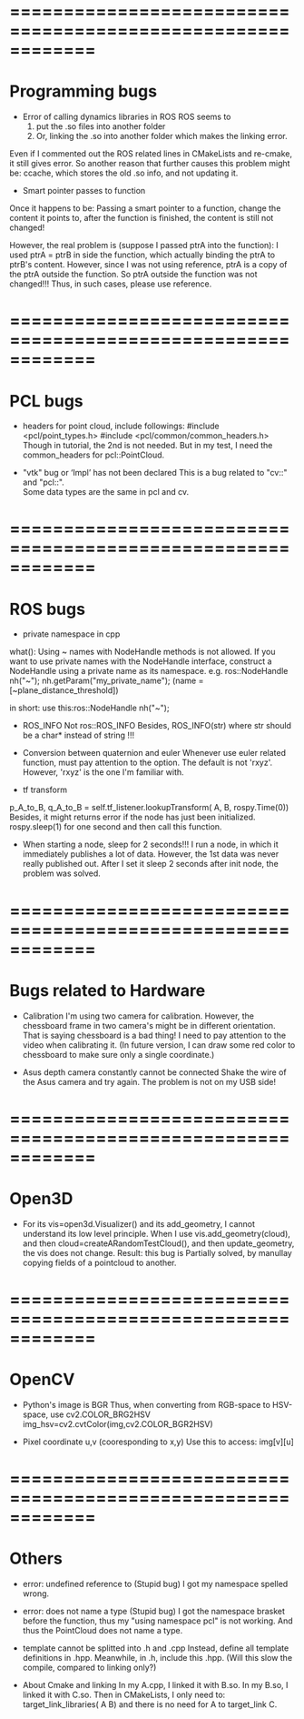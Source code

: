 
# ============================================================
# Programming bugs

* Error of calling dynamics libraries in ROS
ROS seems to
  1. put the .so files into another folder
  2. Or, linking the .so into another folder
which makes the linking error.

Even if I commented out the ROS related lines in CMakeLists and re-cmake, it still gives error.
So another reason that further causes this problem might be:
    ccache, which stores the old .so info, and not updating it.

* Smart pointer passes to function

Once it happens to be: Passing a smart pointer to a function, change the content it points to, after the function is finished, the content is still not changed!

However, the real problem is (suppose I passed ptrA into the function):
    I used ptrA = ptrB in side the function, which actually binding the ptrA to ptrB's content.
    However, since I was not using reference, ptrA is a copy of the ptrA outside the function.
    So ptrA outside the function was not changed!!!
Thus, in such cases, please use reference.

# ============================================================

# PCL bugs

* headers
for point cloud, include followings:
    #include <pcl/point_types.h>
    #include <pcl/common/common_headers.h>
Though in tutorial, the 2nd is not needed.
But in my test, I need the common_headers for pcl::PointCloud.

* "vtk" bug or ‘Impl’ has not been declared
This is a bug related to "cv::" and "pcl::".  
Some data types are the same in pcl and cv.

# ============================================================
# ROS bugs

* private namespace in cpp

what():  Using ~ names with NodeHandle methods is not allowed.  If you want to use private names with the NodeHandle interface, construct a NodeHandle using a private name as its namespace.  e.g. ros::NodeHandle nh("~");  nh.getParam("my_private_name"); (name = [~plane_distance_threshold])

in short: use this:ros::NodeHandle nh("~");

* ROS_INFO 
Not ros::ROS_INFO
Besides, ROS_INFO(str) where str should be a char* instead of string !!!

* Conversion between quaternion and euler
Whenever use euler related function, must pay attention to the option.
The default is not 'rxyz'. However, 'rxyz' is the one I'm familiar with.

* tf transform

p_A_to_B, q_A_to_B = self.tf_listener.lookupTransform(
    A, B, rospy.Time(0))
Besides, it might returns error if the node has just been initialized.
rospy.sleep(1) for one second and then call this function.

* When starting a node, sleep for 2 seconds!!!
I run a node, in which it immediately publishes a lot of data. However, the 1st data was never really published out.
After I set it sleep 2 seconds after init node, the problem was solved.

# ============================================================
# Bugs related to Hardware


* Calibration
I'm using two camera for calibration. However, the chessboard frame in two camera's might be in different orientation.  
That is saying chessboard is a bad thing!
I need to pay attention to the video when calibrating it.
(In future version, I can draw some red color to chessboard to make sure only a single coordinate.)

* Asus depth camera constantly cannot be connected
Shake the wire of the Asus camera and try again. The problem is not on my USB side!


# ============================================================
# Open3D

* For its vis=open3d.Visualizer() and its add_geometry, I cannot understand its low level principle.
When I use vis.add_geometry(cloud), and then cloud=createARandomTestCloud(), 
    and then update_geometry, the vis does not change.
Result: this bug is Partially solved, by manullay copying fields of a pointcloud to another.

# ============================================================
# OpenCV

* Python's image is BGR
Thus, when converting from RGB-space to HSV-space, use cv2.COLOR_BRG2HSV
img_hsv=cv2.cvtColor(img,cv2.COLOR_BGR2HSV)

* Pixel coordinate u,v (cooresponding to x,y)
Use this to access: img[v][u]


# ============================================================
# Others

* error: undefined reference to (Stupid bug)
I got my namespace spelled wrong.

* error: does not name a type (Stupid bug)
I got the namespace brasket before the function, thus my "using namespace pcl" is not working.
And thus the PointCloud does not name a type.

* template cannot be splitted into .h and .cpp
Instead, define all template definitions in .hpp. Meanwhile, in .h, include this .hpp.
(Will this slow the compile, compared to linking only?)

* About Cmake and linking
In my A.cpp, I linked it with B.so.
In my B.so, I linked it with C.so.
Then in CMakeLists, I only need to:
    target_link_libraries( A B)
and there is no need for A to target_link C.




